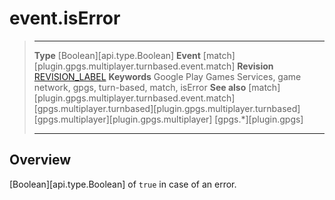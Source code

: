 # event.isError

> --------------------- ------------------------------------------------------------------------------------------
> __Type__              [Boolean][api.type.Boolean]
> __Event__             [match][plugin.gpgs.multiplayer.turnbased.event.match]
> __Revision__          [REVISION_LABEL](REVISION_URL)
> __Keywords__          Google Play Games Services, game network, gpgs, turn-based, match, isError
> __See also__          [match][plugin.gpgs.multiplayer.turnbased.event.match]
>						[gpgs.multiplayer.turnbased][plugin.gpgs.multiplayer.turnbased]
>						[gpgs.multiplayer][plugin.gpgs.multiplayer]
>                       [gpgs.*][plugin.gpgs]
> --------------------- ------------------------------------------------------------------------------------------

## Overview

[Boolean][api.type.Boolean] of `true` in case of an error.